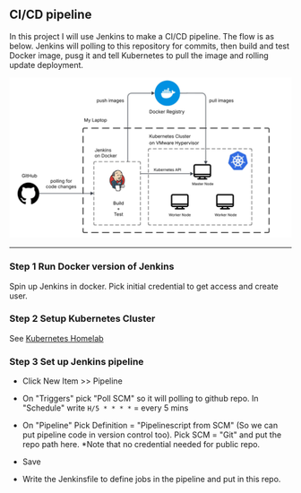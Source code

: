 ## CI/CD pipeline

In this project I will use Jenkins to make a CI/CD pipeline. The flow is as below.
Jenkins will polling to this repository for commits, then build and test Docker image, pusg it and tell Kubernetes to pull the image and rolling update deployment.

![](diagram.jpeg)

---

### Step 1 Run Docker version of Jenkins

Spin up Jenkins in docker. Pick initial credential to get access and create user.


### Step 2 Setup Kubernetes Cluster

See [Kubernetes Homelab](https://github.com/jaykape/operation-experiment/blob/main/kubernetes.md)

### Step 3 Set up Jenkins pipeline

- Click New Item >> Pipeline

- On "Triggers" pick "Poll SCM" so it will polling to github repo.
  In "Schedule" write `H/5 * * * *` = every 5 mins

- On "Pipeline" 
  Pick Definition = "Pipelinescript from SCM" (So we can put pipeline code in version control too).
  Pick SCM = "Git" and put the repo path here.
  *Note that no credential needed for public repo.

- Save

- Write the Jenkinsfile to define jobs in the pipeline and put in this repo.


   